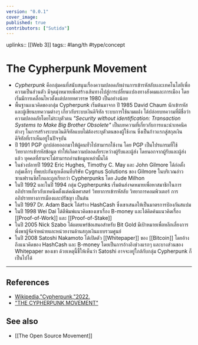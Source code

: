 ```yaml
---
version: "0.0.1"
cover_image:
published: true
contributors: ["Sutida"]
---
```

uplinks:: [[Web 3]]
tags:: #lang/th #type/concept

# The Cypherpunk Movement
- *Cypherpunk* คือกลุ่มคนที่สนับสนุนเรื่องความปลอดภัยผ่านการเข้ารหัสลับเเละเทคโนโลยีเพื่อความเป็นส่วนตัว มีจุดมุ่งหมายเพื่อสร้างเส้นทางไปสู่การเปลี่ยนเเปลงทางสังคมและการเมือง โดยเริ่มมีการเคลื่อนไหวตั้งเเต่ปลายทศวรรษ 1980 เป็นอย่างน้อย
- พื้นฐานเเนวคิดของกลุ่ม Cypherpunk เริ่มต้นมาจาก ปี 1985 David Chaum นักเข้ารหัสและผู้เขียนบทความต่างๆ เกี่ยวกับระบบเงินดิจิทัล ระบบการใช้นามแฝง ได้ปล่อยบทความที่มีชื่อว่า ความปลอดภัยโดยไม่ระบุตัวตน *"Security without identification: Transaction Systems to Make Big Brother Obsolete"* เป็นบทความที่เกี่ยวกับการเเนะนำเทคนิคต่างๆ ในการสร้างระบบเงินดิจิทัลแบบไม่ต้องระบุตัวตนของผู้ใช้งาน ซึ่งเป็นก้าวเเรกสู่สกุลเงินดิจิทัลที่เราเห็นอยู่ในปัจจุบัน
- ปี 1991 PGP ถูกปล่อยออกมาให้ผู้คนทั่วไปสามารถใช้งาน โดย PGP เป็นโปรแกรมที่ใช้วิทยาการเข้ารหัสข้อมูล ทำให้เกิดความปลอดภัยระหว่างผู้รับและผู้ส่ง โดยนอกจากผู้รับและผู้ส่งแล้ว บุคคลที่สามจะไม่สามารถอ่านข้อมูลเหล่านั้นได้
- ในช่วงปลายปี 1992 Eric Hughes, Timothy C. May และ John Gilmore ได้ก่อตั้งกลุ่มเล็กๆ ที่พบปะกันทุกเดือนที่บริษัท Cygnus Solutions ของ Gilmore ในบริเวณอ่าวซานฟรานซิสโกและถูกเรียกว่า Cypherpunks โดย Jude Milhon 
- ในปี 1992 และในปี 1994 กลุ่ม Cypherpunks เริ่มต้นส่งจดหมายเพื่อหาสมาชิกในการอภิปรายเกี่ยวกับเทคนิคตั้งแต่คณิตศาสตร์ วิทยาการเข้ารหัสลับ วิทยาการคอมพิวเตอร์ การอภิปรายทางการเมืองและปรัชญา เป็นต้น
- ในปี 1997 Dr. Adam Back ได้สร้าง HashCash ซึ่งเขาเสนอให้เป็นมาตรการป้องกันสแปม 
- ในปี 1998 Wei Dai ได้ตีพิมพ์แนวคิดของเขาเรื่อง B-money และได้คิดค้นแนวคิดเรื่อง [[Proof-of-Work]] และ [[Proof-of-Stake]] 
- ในปี 2005 Nick Szabo ได้เผยแพร่ข้อเสนอสำหรับ Bit Gold มีเป้าหมายเพื่อหลีกเลี่ยงการพึ่งพาผู้จัดจำหน่ายและหน่วยงานด้านสกุลเงินแบบรวมศูนย์ 
- ในปี 2008 Satoshi Nakamoto ได้เปิดตัว [[Whitepaper]] ของ [[Bitcoin]] โดยอ้างถึงแนวคิดของ HashCash และ B-money โดยเป็นการอ้างอิงช่วงแรกๆ และบางส่วนของ Whitepaper ของเขา ด้วยเหตุนี้ชี้ให้เห็นว่า Satoshi อาจจะอยู่ใกล้กับกลุ่ม Cypherpunk ก็เป็นไปได้

---
## References
- [Wikipedia,"Cypherpunk,"2022.](https://en.wikipedia.org/wiki/Cypherpunk)
- ["THE CYPHERPUNK MOVEMENT"](https://academy.horizen.io/history/the-cypherpunk-movement/)
## See also
- [[The Open Source Movement]]

 




